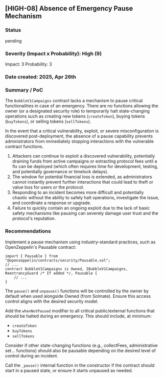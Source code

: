 ## [HIGH-08] Absence of Emergency Pause Mechanism

### Status

pending

### Severity (Impact x Probability): High (9)

Impact: 3
Probability: 3

### Date created: 2025, Apr 26th

### Summary / PoC

The `BubbleV1Campaigns` contract lacks a mechanism to pause critical functionalities in case of an emergency. There are no functions allowing the owner (or a designated security role) to temporarily halt state-changing operations such as creating new tokens (`createToken`), buying tokens (`buyTokens`), or selling tokens (`sellTokens`).

In the event that a critical vulnerability, exploit, or severe misconfiguration is discovered post-deployment, the absence of a pause capability prevents administrators from immediately stopping interactions with the vulnerable contract functions.

1. Attackers can continue to exploit a discovered vulnerability, potentially draining funds from active campaigns or extracting protocol fees until a fix can be deployed (which often requires time for development, testing, and potentially governance or timelock delays).
2. The window for potential financial loss is extended, as administrators cannot instantly prevent further interactions that could lead to theft or value loss for users or the protocol.
3. Responding to an incident becomes more difficult and potentially chaotic without the ability to safely halt operations, investigate the issue, and coordinate a response or upgrade.
4. Failure to quickly contain an ongoing exploit due to the lack of basic safety mechanisms like pausing can severely damage user trust and the protocol's reputation.

### Recommendations

Implement a pause mechanism using industry-standard practices, such as OpenZeppelin's Pausable contract:

```
import { Pausable } from "@openzeppelin/contracts/security/Pausable.sol";
// ...
contract BubbleV1Campaigns is Owned, IBubbleV1Campaigns, ReentrancyGuard /* If added */, Pausable {
    // ...
}
```

The `pause()` and `unpause()` functions will be controlled by the owner by default when used alongside Owned (from Solmate). Ensure this access control aligns with the desired security model.

Add the `whenNotPaused` modifier to all critical public/external functions that should be halted during an emergency. This should include, at minimum:

- `createToken`
- `buyTokens`
- `sellTokens`

Consider if other state-changing functions (e.g., collectFees, administrative set... functions) should also be pausable depending on the desired level of control during an incident.

Call the `_pause()` internal function in the constructor if the contract should start in a paused state, or ensure it starts unpaused as needed.
